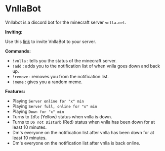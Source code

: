 # VnllaBot
Vnllabot is a discord bot for the minecraft server `vnlla.net`.

__Inviting:__

Use this [link](https://discordapp.com/oauth2/authorize?client_id=582302540784205870&scope=bot&permissions=39936) to invite VnllaBot to your server.

__Commands:__
 - `!vnlla` : tells you the status of the minecraft server.
 - `!add` : adds you to the notification list of when vnlla goes down and back up.
 - `!remove` : removes you from the notification list.
 - `!meme` : gives you a random meme.
 
 __Features:__
 - Playing `Server online for "x" min`
 - Playing `Server full, online for "x" min`
 - Playing `Down for "x" min`
 - Turns to `Idle` (Yellow) status when vnlla is down.
 - Turns to `Do not Disturb` (Red) status when vnlla has been down for at least 10 minutes.
 - Dm's everyone on the notification list after vnlla has been down for at least 10 minutes.
 - Dm's everyone on the notification list after vnlla is back online.
